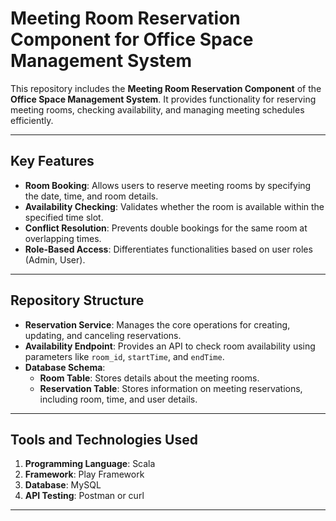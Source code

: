 # Meeting Room Reservation Component for Office Space Management System

This repository includes the **Meeting Room Reservation Component** of the **Office Space Management System**. It provides functionality for reserving meeting rooms, checking availability, and managing meeting schedules efficiently.

---

## Key Features

- **Room Booking**: Allows users to reserve meeting rooms by specifying the date, time, and room details.
- **Availability Checking**: Validates whether the room is available within the specified time slot.
- **Conflict Resolution**: Prevents double bookings for the same room at overlapping times.
- **Role-Based Access**: Differentiates functionalities based on user roles (Admin, User).

---

## Repository Structure

- **Reservation Service**: Manages the core operations for creating, updating, and canceling reservations.
- **Availability Endpoint**: Provides an API to check room availability using parameters like `room_id`, `startTime`, and `endTime`.
- **Database Schema**:
    - **Room Table**: Stores details about the meeting rooms.
    - **Reservation Table**: Stores information on meeting reservations, including room, time, and user details.

---

## Tools and Technologies Used

1. **Programming Language**: Scala
2. **Framework**: Play Framework
3. **Database**: MySQL
4. **API Testing**: Postman or curl

---


